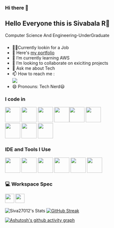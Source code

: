 ### Hi there 👋
## Hello Everyone this is Sivabala R👋

Computer Science And Engineering-UnderGraduate

#####
- 🤵💼Currently lookin for a Job
- 🔭 Here's [my portfolio]()            
- 🌱 I’m currently learning AWS
- 👯 I’m looking to collaborate on exiciting projects
- 💬 Ask me about Tech
- 📫 How to reach me :
<br /> [<img src="https://img.shields.io/badge/LinkedIn-0077B5?style=for-the-badge&logo=linkedin&logoColor=white" />](https://linkedin.com/in/sivabala2701)
- 😄 Pronouns: Tech Nerd😃
### I code in
<img height="50" width="50" src="https://img.icons8.com/color/48/000000/python.png" />  <img height="50" width="50" src="https://img.icons8.com/color/48/000000/html-5.png" /> <img height="50" width="50" src="https://img.icons8.com/color/48/000000/css3.png" />
<img height="50" width="50" src="https://img.icons8.com/color/48/000000/javascript.png"/><img height="50" width="50" src="https://img.icons8.com/color/48/000000/tailwindcss.png"/> <img height="50" width="50" src="https://img.icons8.com/color/48/000000/c.png"/>    
<img height="50" width="50" src="https://img.icons8.com/color/48/000000/c++.png"/> <img height="50" width="50" src="https://img.icons8.com/color/48/000000/mysql-logo.png"/> <img height="50" width="50" src="https://img.icons8.com/color/48/000000/mongodb.png"/> 


### IDE and Tools I Use
<img height="50" width="50" src="https://img.icons8.com/color/48/000000/visual-studio-code-2019.png"/> <img height="50" width="50" src="https://img.icons8.com/color/50/000000/github.png"/> <img height="50" width="50" src="https://upload.wikimedia.org/wikipedia/commons/d/d0/Google_Colaboratory_SVG_Logo.svg"/> <img height="50" src="https://img.icons8.com/color/480/null/notion--v1.png" /> <img height="50" src="https://in.images.search.yahoo.com/images/view;_ylt=Awr1RXUNHwVmVXgJ23u9HAx.;_ylu=c2VjA3NyBHNsawNpbWcEb2lkA2U3YzFlMzkzZDBkZGVhZWZjOWU5NTZiNDVkOTQ3OWI0BGdwb3MDMQRpdANiaW5n?back=https%3A%2F%2Fin.images.search.yahoo.com%2Fsearch%2Fimages%3Fp%3Dtableau%2Blogo%26ei%3DUTF-8%26type%3DE210IN105G0%26fr%3Dmcafee%26h%3D1125%26tt%3DTableau%2Bfull%2Blogo%2Btransparent%2BPNG%2B-%2BStickPNG%26w%3D2000%26imgurl%3Dhttps%253A%252F%252Fassets.stickpng.com%252Fimages%252F62e14245eb4d9a9dc054c181.png%26rurl%3Dhttp%253A%252F%252Fstickpng.com%252Fimg%252Ficons-logos-emojis%252Ftech-companies%252Ftableau-full-logo%26turl%3Dhttps%253A%252F%252Ftse1.mm.bing.net%252Fth%253Fid%253DOIP.w-qTcyA4TSToAE1FZlj5nwHaEK%2526pid%253DApi%2526rs%253D1%2526c%253D1%2526qlt%253D95%2526w%253D176%2526h%253D99%26tw%3D176.6%26th%3D99.1%26sigr%3DbgDRDtqGTWYW%26sigi%3D7OtMWVRiulmh%26sigt%3D69VFafrtSnH0%26sigit%3DqzzhRhcfig_W%26tab%3Dorganic%26ri%3D1&w=3840&h=2160&imgurl=1000logos.net%2Fwp-content%2Fuploads%2F2022%2F03%2FTableau-Logo.png&rurl=https%3A%2F%2F1000logos.net%2Ftableau-logo%2F&size=32.3KB&p=tableau+logo&oid=e7c1e393d0ddeaefc9e956b45d9479b4&fr2=&fr=mcafee&tt=Tableau+Logo+and+symbol%2C+meaning%2C+history%2C+PNG%2C+brand&b=0&ni=160&no=1&ts=&tab=organic&sigr=QoWFqUzR_097&sigb=Gtmd7LwH2JHf&sigi=RnwhMlKG_I0u&sigt=warYVqfEbyZk&.crumb=FN.3mA91dHB&fr=mcafee&type=E210IN105G0" />   <img height="50" src="https://img.shields.io/badge/Netlify-00C7B7?style=for-the-badge&logo=netlify&logoColor=white"/> 


### 💻 Workspace Spec
<img height="30" src="https://in.images.search.yahoo.com/images/view;_ylt=Awr1RXWzHwVmkxEIyyu9HAx.;_ylu=c2VjA3NyBHNsawNpbWcEb2lkA2U0ZDY2YzVjYzExNWExZTg1YjhhOTA2ZjdiZDhjOTM5BGdwb3MDMwRpdANiaW5n?back=https%3A%2F%2Fin.images.search.yahoo.com%2Fsearch%2Fimages%3Fp%3Dryzen%2B5%2Bhexa%2Blogo%26fr%3Dmcafee%26tab%3Dorganic%26ri%3D3&w=920&h=500&imgurl=allvectorlogo.com%2Fimg%2F2017%2F07%2Famd-ryzen-5-logo.png&rurl=http%3A%2F%2Fallvectorlogo.com%2Famd-ryzen-5-logo%2F&size=+8.2KB&p=ryzen+5+hexa+logo&oid=e4d66c5cc115a1e85b8a906f7bd8c939&fr2=&fr=mcafee&tt=AMD+Ryzen+5+Logo+Download+-+AI+-+All+Vector+Logo&b=0&ni=160&no=3&ts=&tab=organic&sigr=zIa3A815tsJ0&sigb=YGdCk3gf1THz&sigi=q5bdWWtAqmCV&sigt=jcfByTKZOD9I&.crumb=FN.3mA91dHB&fr=mcafee"/> <img height="30" src="https://in.images.search.yahoo.com/images/view;_ylt=Awr1RXXjHwVm8PkJqFK9HAx.;_ylu=c2VjA3NyBHNsawNpbWcEb2lkAzEyNjhhODNmNmU5OGQ4MmM1ODM4Y2YzMDQ4ZGE2N2ExBGdwb3MDMTMEaXQDYmluZw--?back=https%3A%2F%2Fin.images.search.yahoo.com%2Fsearch%2Fimages%3Fp%3Drtx%2B3050%2Blogo%26ei%3DUTF-8%26fr%3Dmcafee%26fr2%3Dp%253As%252Cv%253Ai%252Cm%253Asb-top%26tab%3Dorganic%26ri%3D13&w=337&h=338&imgurl=arbitrage.jpn.org%2Fit%2Fwp-content%2Fuploads%2Fsites%2F45%2F2022%2F08%2Fnvidia-geforce-rtx-3050-logo.jpg&rurl=http%3A%2F%2Farbitrage.jpn.org%2Fit%2Fnvidia-geforce-rtx-3050-gpu-pc%2F&size=36.7KB&p=rtx+3050+logo&oid=1268a83f6e98d82c5838cf3048da67a1&fr2=p%3As%2Cv%3Ai%2Cm%3Asb-top&fr=mcafee&tt=GeForce+RTX+3050%E6%90%AD%E8%BC%89%E3%81%8A%E3%81%99%E3%81%99%E3%82%81%E3%83%91%E3%82%BD%E3%82%B3%E3%83%B3%E3%81%AE%E6%AF%94%E8%BC%83+%7C+IT%E3%83%8F%E3%83%B3%E3%83%89%E3%83%96%E3%83%83%E3%82%AF&b=0&ni=160&no=13&ts=&tab=organic&sigr=4nQ9MhAhS7vS&sigb=yKDP2xocDeCz&sigi=VPYv36b4N4bi&sigt=ZCybFM7jb1VH&.crumb=FN.3mA91dHB&fr=mcafee&fr2=p%3As%2Cv%3Ai%2Cm%3Asb-top"/>  

![Siva27012's Stats](https://github-readme-stats.vercel.app/api?username=Siva27012&theme=dark&show_icons=true&hide_border=true&count_private=true)
[![GitHub Streak](https://github-readme-streak-stats.herokuapp.com?user=Siva27012&theme=dark)](https://git.io/streak-stats)

[![Ashutosh's github activity graph](https://github-readme-activity-graph.vercel.app/graph?username=Siva270128&bg_color=000000&color=ffffff&line=04ff00&point=ffffff&area=true&hide_border=true)](https://github.com/ashutosh00710/github-readme-activity-graph)
